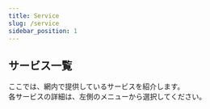 ```yaml
---
title: Service
slug: /service
sidebar_position: 1
---
```

## サービス一覧
ここでは、網内で提供しているサービスを紹介します。  
各サービスの詳細は、左側のメニューから選択してください。